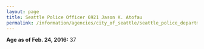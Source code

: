 ```yaml
---
layout: page
title: Seattle Police Officer 6921 Jason K. Atofau
permalink: /information/agencies/city_of_seattle/seattle_police_department/copbook/6921/
---
```


**Age as of Feb. 24, 2016:** 37
